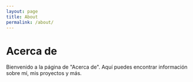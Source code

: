 ```yaml
---
layout: page
title: About
permalink: /about/
---
```


# Acerca de

Bienvenido a la página de "Acerca de". Aquí puedes encontrar información sobre mí, mis proyectos y más.

